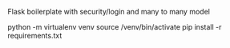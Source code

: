 Flask boilerplate with security/login and many to many model

python -m virtualenv venv
source /venv/bin/activate
pip install -r requirements.txt
